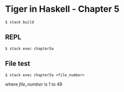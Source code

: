 # Tiger in Haskell - Chapter 5

```command
$ stack build
```

## REPL
```command
$ stack exec chapter5a
```

## File test
```command
$ stack exec chapter5a <file_number>
```
where *file_number* is 1 to 49